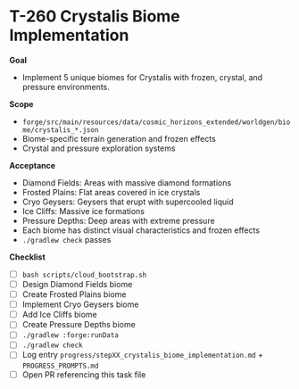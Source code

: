 # T-260 Crystalis Biome Implementation

**Goal**

- Implement 5 unique biomes for Crystalis with frozen, crystal, and pressure environments.

**Scope**

- `forge/src/main/resources/data/cosmic_horizons_extended/worldgen/biome/crystalis_*.json`
- Biome-specific terrain generation and frozen effects
- Crystal and pressure exploration systems

**Acceptance**

- Diamond Fields: Areas with massive diamond formations
- Frosted Plains: Flat areas covered in ice crystals
- Cryo Geysers: Geysers that erupt with supercooled liquid
- Ice Cliffs: Massive ice formations
- Pressure Depths: Deep areas with extreme pressure
- Each biome has distinct visual characteristics and frozen effects
- `./gradlew check` passes

**Checklist**

- [ ] `bash scripts/cloud_bootstrap.sh`
- [ ] Design Diamond Fields biome
- [ ] Create Frosted Plains biome
- [ ] Implement Cryo Geysers biome
- [ ] Add Ice Cliffs biome
- [ ] Create Pressure Depths biome
- [ ] `./gradlew :forge:runData`
- [ ] `./gradlew check`
- [ ] Log entry `progress/stepXX_crystalis_biome_implementation.md` + `PROGRESS_PROMPTS.md`
- [ ] Open PR referencing this task file
